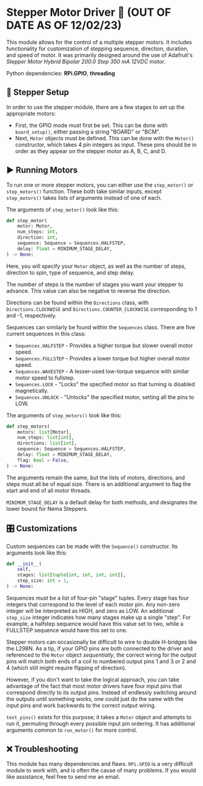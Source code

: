# Stepper Motor Driver 🤖 (OUT OF DATE AS OF 12/02/23)

This module allows for the control of a multiple stepper motors. It includes functionality for customization of stepping sequence, direction, duration, and speed of motor. It was primarily designed around the use of Adafruit's _Stepper Motor Hybrid Bipolar 200.0 Step 350 mA 12VDC_ motor.

Python dependencies: **RPi.GPIO**, **threading**

## 🔧 Stepper Setup

In order to use the stepper module, there are a few stages to set up the appropriate motors:

- First, the GPIO mode must first be set. This can be done with `board_setup()`, either passing a string "BOARD" or "BCM".
- Next, `Motor` objects must be defined. This can be done with the `Motor()` constructor, which takes 4 pin integers as input. These pins should be in order as they appear on the stepper motor as A, B, C, and D.

## ▶️ Running Motors

To run one or more stepper motors, you can either use the `step_motor()` or `step_motors()` function. These both take similar inputs, except `step_motors()` takes _lists_ of arguments instead of one of each.

The arguments of `step_motor()` look like this:

```python
def step_motor(
    motor: Motor,
    num_steps: int,
    direction: int,
    sequence: Sequence = Sequences.HALFSTEP,
    delay: float = MINIMUM_STAGE_DELAY,
) -> None:
```

Here, you will specify your `Motor` object, as well as the number of steps, direction to spin, type of sequence, and step delay.

The number of steps is the number of stages you want your stepper to advance. This value can also be negative to reverse the direction.

Directions can be found within the `Directions` class, with `Directions.CLOCKWISE` and `Directions.COUNTER_CLOCKWISE` corresponding to 1 and -1, respectively.

Sequences can similarly be found within the `Sequences` class. There are five current sequences in this class:

- `Sequences.HALFSTEP` - Provides a higher torque but slower overall motor speed.
- `Sequences.FULLSTEP` - Provides a lower torque but higher overall motor speed.
- `Sequences.WAVESTEP` - A lesser-used low-torque sequence with similar motor speed to fullstep.
- `Sequences.LOCK` - "Locks" the specified motor so that turning is disabled magnetically.
- `Sequences.UNLOCK` - "Unlocks" the specified motor, setting all the pins to LOW.

The arguments of `step_motors()` look like this:

```python
def step_motors(
    motors: list[Motor],
    num_steps: list[int],
    directions: list[int],
    sequence: Sequence = Sequences.HALFSTEP,
    delay: float = MINIMUM_STAGE_DELAY,
    flag: bool = False,
) -> None:
```

The arguments remain the same, but the lists of motors, directions, and steps must all be of equal size. There is an additional argument to flag the start and end of all motor threads.

`MINIMUM_STAGE_DELAY` is a default delay for both methods, and designates the lower bound for Nema Steppers.

## 🎛️ Customizations

Custom sequences can be made with the `Sequence()` constructor. Its arguments look like this:

```python
def __init__(
    self,
    stages: list[tuple[int, int, int, int]],
    step_size: int = 1,
) -> None:
```

Sequences must be a list of four-pin "stage" tuples. Every stage has four integers that correspond to the level of each motor pin. Any non-zero integer will be interpreted as HIGH, and zero as LOW. An additional `step_size` integer indicates how many stages make up a single "step". For example, a halfstep sequence would have this value set to two, while a FULLSTEP sequence would have this set to one.

Stepper motors can occasionally be difficult to wire to double H-bridges like the L298N. As a tip, if your GPIO pins are both connected to the driver and referenced to the `Motor` object _sequentially_, the correct wiring for the output pins will match both ends of a coil to numbered output pins 1 and 3 or 2 and 4 (which still might require flipping of direction).

However, if you don't want to take the logical approach, you can take advantage of the fact that most motor drivers have four input pins that correspond directly to its output pins. Instead of endlessly switching around the outputs until something works, one could just do the same with the input pins and work backwards to the correct output wiring.

`test_pins()` exists for this purpose; it takes a `Motor` object and attempts to run it, permuting through every possible input pin ordering. It has additional arguments common to `run_motor()` for more control.

## ❌ Troubleshooting

This module has many dependencies and flaws. `RPi.GPIO` is a very difficult module to work with, and is often the cause of many problems. If you would like assistance, feel free to send me an email.
